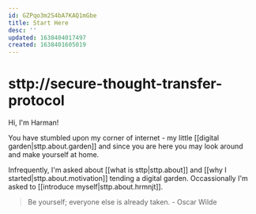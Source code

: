```yaml
---
id: GZPqo3m2S4bA7KAQ1mGbe
title: Start Here
desc: ''
updated: 1638404017497
created: 1638401605019
---
```


# sttp://secure-thought-transfer-protocol

Hi, I'm Harman! 

You have stumbled upon my corner of internet - my little [[digital garden|sttp.about.garden]] and since you are here you may look around and make yourself at home.

Infrequently, I'm asked about [[what is sttp|sttp.about]] and [[why I started|sttp.about.motivation]] tending a digital garden. Occassionally I'm asked to [[introduce myself|sttp.about.hrmnjt]]. 

> Be yourself; everyone else is already taken. - Oscar Wilde
